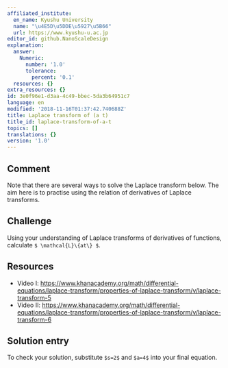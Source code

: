 ```yaml
---
affiliated_institute:
  en_name: Kyushu University
  name: "\u4E5D\u5DDE\u5927\u5B66"
  url: https://www.kyushu-u.ac.jp
editor_id: github.NanoScaleDesign
explanation:
  answer:
    Numeric:
      number: '1.0'
      tolerance:
        percent: '0.1'
  resources: {}
extra_resources: {}
id: 3e0f96e1-d3aa-4c49-bbec-5da3b64951c7
language: en
modified: '2018-11-16T01:37:42.740688Z'
title: Laplace transform of (a t)
title_id: laplace-transform-of-a-t
topics: []
translations: {}
version: '1.0'
---
```


## Comment
Note that there are several ways to solve the Laplace transform below. The aim here is to practise using the relation of derivatives of Laplace transforms.

## Challenge
Using your understanding of Laplace transforms of derivatives of functions, calculate `$ \mathcal{L}\{at\} $`.

## Resources
- Video I: https://www.khanacademy.org/math/differential-equations/laplace-transform/properties-of-laplace-transform/v/laplace-transform-5
- Video II: https://www.khanacademy.org/math/differential-equations/laplace-transform/properties-of-laplace-transform/v/laplace-transform-6

## Solution entry
To check your solution, substitute `$s=2$` and `$a=4$` into your final equation.
